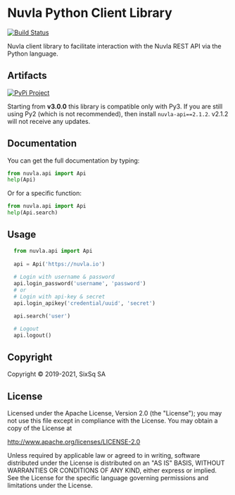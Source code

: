 # Nuvla Python Client Library

[![Build Status](https://travis-ci.com/nuvla/python-library.svg?branch=master)](https://travis-ci.com/nuvla/python-library)

Nuvla client library to facilitate interaction with the Nuvla REST API
via the Python language.

## Artifacts

[![PyPi Project](https://img.shields.io/pypi/v/nuvla-api?label=nuvla-api)](https://pypi.org/project/nuvla-api)

Starting from **v3.0.0** this library is compatible only with Py3. If you are
still using Py2 (which is not recommended), then install `nuvla-api==2.1.2`.
v2.1.2 will not receive any updates.

## Documentation
You can get the full documentation by typing:

```python
from nuvla.api import Api
help(Api)
```

Or for a specific function:

```python
from nuvla.api import Api
help(Api.search)
```

## Usage

```python
  from nuvla.api import Api
  
  api = Api('https://nuvla.io')
  
  # Login with username & password
  api.login_password('username', 'password')
  # or
  # Login with api-key & secret
  api.login_apikey('credential/uuid', 'secret')

  api.search('user')

  # Logout
  api.logout()
  ```

## Copyright

Copyright &copy; 2019-2021, SixSq SA

## License

Licensed under the Apache License, Version 2.0 (the "License"); you
may not use this file except in compliance with the License.  You may
obtain a copy of the License at

http://www.apache.org/licenses/LICENSE-2.0

Unless required by applicable law or agreed to in writing, software
distributed under the License is distributed on an "AS IS" BASIS,
WITHOUT WARRANTIES OR CONDITIONS OF ANY KIND, either express or
implied.  See the License for the specific language governing
permissions and limitations under the License.

